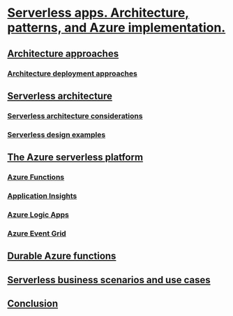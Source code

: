 # [Serverless apps. Architecture, patterns, and Azure implementation.](index.md)
## [Architecture approaches](architecture-approaches/index.md)
### [Architecture deployment approaches](architecture-approaches/architecture-deployment-approaches.md)
## [Serverless architecture](serverless-architecture/index.md)
### [Serverless architecture considerations](serverless-architecture/serverless-architecture-considerations.md)
### [Serverless design examples](serverless-architecture/serverless-design-examples.md)
## [The Azure serverless platform](azure-serverless-platform/index.md)
### [Azure Functions](azure-serverless-platform/azure-functions.md)
### [Application Insights](azure-serverless-platform/application-insights.md)
### [Azure Logic Apps](azure-serverless-platform/logic-apps.md)
### [Azure Event Grid](azure-serverless-platform/event-grid.md)
## [Durable Azure functions](durable-azure-functions/index.md)
## [Serverless business scenarios and use cases](serverless-business-scenarios/index.md)
## [Conclusion](serverless-conclusion/index.md)
